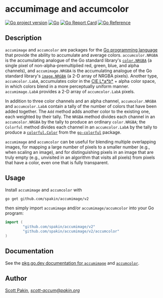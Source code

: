 accumimage and accumcolor
=========================
[![Go project version](https://badge.fury.io/go/github.com%2Fspakin%2Faccumimage%2Fv2.svg)](https://badge.fury.io/go/github.com%2Fspakin%2Faccumimage%2Fv2)
[![Go](https://github.com/spakin/accumimage/actions/workflows/go.yml/badge.svg)](https://github.com/spakin/accumimage/actions/workflows/go.yml)
[![Go Report Card](https://goreportcard.com/badge/github.com/spakin/accumimage)](https://goreportcard.com/report/github.com/spakin/accumimage)
[![Go Reference](https://pkg.go.dev/badge/github.com/spakin/accumimage.svg)](https://pkg.go.dev/github.com/spakin/accumimage)

Description
-----------

`accumimage` and `accumcolor` are packages for the [Go programming language](https://golang.org/) that provide the ability to accumulate and average colors.  `accumcolor.NRGBA` is the accumulating analogue of the Go standard library's [`color.NRGBA`](https://pkg.go.dev/image/color#NRGBA) (a single pixel of non-alpha-premultiplied red, green, blue, and alpha channels), and `accumimage.NRGBA` is the accumulating analogue of the Go standard library's [`image.NRGBA`](https://pkg.go.dev/image#NRGBA) (a 2-D array of NRGBA pixels).  Another type, `accumcolor.LabA`, accumulates color in the [CIE L\*a\*b\*](https://en.wikipedia.org/wiki/CIELAB_color_space) + alpha color space, in which colors blend in a more perceptually uniform manner.  `accumimage.LabA` provides a 2-D array of `accumcolor.LabA` pixels.

In addition to three color channels and an alpha channel, `accumcolor.NRGBA` and `accumcolor.LabA` contain a tally of the number of colors that have been added together.  The `Add` method adds another color to the existing one, each weighted by their tally.  The `NRGBA` method divides each channel in an `accumcolor.NRGBA` by the tally to produce an ordinary `color.NRGBA`; the `Colorful` method divides each channel in an `accumcolor.LabA` by the tally to produce a [`colorful.Color`](https://pkg.go.dev/github.com/lucasb-eyer/go-colorful#Color) from the [`go-colorful`](https://pkg.go.dev/github.com/lucasb-eyer/go-colorful) package.

`accumimage` and `accumcolor` can be useful for blending multiple overlapping images, for mapping a large number of pixels to a smaller number (e.g., when scaling an image), and for distinguishing pixels in an image that are truly empty (e.g., unvisited in an algorithm that visits all pixels) from pixels that have a color, even one that is fully transparent.


Usage
-----

Install `accumimage` and `accumcolor` with
```bash
go get github.com/spakin/accumimage/v2
```

then simply import `accumimage` and/or `accumimage/accumcolor` into your Go program:
```Go
import (
        "github.com/spakin/accumimage/v2"
        "github.com/spakin/accumimage/v2/accumcolor"
)
```

Documentation
-------------

See the [pkg.go.dev documentation for `accumimage`](https://pkg.go.dev/github.com/spakin/accumimage/v2) and [`accumcolor`](https://pkg.go.dev/github.com/spakin/accumimage/v2/accumcolor).


Author
------

[Scott Pakin](http://www.pakin.org/~scott/), *scott-accum@pakin.org*

